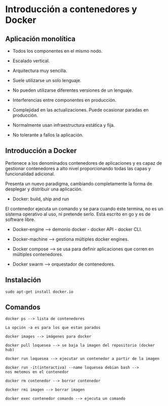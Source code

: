 # Introducción a contenedores y Docker

## Aplicación monolítica


* Todos los componentes en el mismo nodo.

* Escalado vertical.

* Arquitectura muy sencilla.

* Suele utilizarse un solo lenguaje.

* No pueden utilizarse diferentes versiones de un lenguaje.

* Interferencias entre componentes en producción.

* Complejidad en las actualizaciones. Puede ocasionar paradas en producción.

* Normalmente usan infraestructura estática y fija.

* No tolerante a fallos la aplicación.


## Introducción a Docker

Pertenece a los denominados contenedores de aplicaciones y es capaz de gestionar
contenedores a alto nivel proporcionando todas las capas y funcionalidad 
adicional. 

Presenta un nuevo paradigma, cambiando completamente la forma de desplegar y 
distribuir una aplicación. 

* Docker: build, ship and run

El contenedor ejecuta un comando y se para cuando éste termina, no es un
sistema operativo al uso, ni pretende serlo. Está escrito en go y es de
software libre.


* Docker-engine --> demonio docker - docker API - docker CLI.

* Docker-machine --> gestiona múltiples docker engines.

* Docker compose --> se usa para definir aplicaciones que corren en múltiples
contenedores.

* Docker swarm --> orquestador de contenedores.

## Instalación

```
sudo apt-get install docker.io
```

## Comandos

```
docker ps --> lista de contenedores

La opción -a es para los que estan parados

docker images --> imágenes para docker

docker pull loquesea --> se baja la imagen del repositorio (docker hub)

docker run loquesea --> ejecutar un contenedor a partir de la imagen

docker run -it(interactiva) --name loquesea debian bash --> 
nos metemos en el contenedor

docker rm contenedor --> borrar contenedor

docker rmi imagen --> borrar imagen

docker exec contenedor comando --> ejecuta un comando



```

